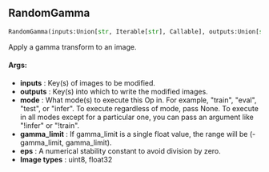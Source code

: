 ## RandomGamma
```python
RandomGamma(inputs:Union[str, Iterable[str], Callable], outputs:Union[str, Iterable[str]], mode:Union[NoneType, str, Iterable[str]]=None, gamma_limit:Union[float, Tuple[float, float]]=(80, 120), eps:float=1e-07)
```
Apply a gamma transform to an image.


#### Args:

* **inputs** :  Key(s) of images to be modified.
* **outputs** :  Key(s) into which to write the modified images.
* **mode** :  What mode(s) to execute this Op in. For example, "train", "eval", "test", or "infer". To execute        regardless of mode, pass None. To execute in all modes except for a particular one, you can pass an argument        like "!infer" or "!train".
* **gamma_limit** :  If gamma_limit is a single float value, the range will be (-gamma_limit, gamma_limit).
* **eps** :  A numerical stability constant to avoid division by zero.
* **Image types** :     uint8, float32